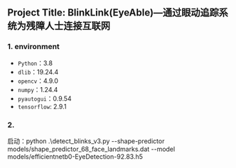 ## Project Title: BlinkLink(EyeAble)—通过眼动追踪系统为残障人士连接互联网


### 1. environment
- `Python`：3.8
- `dlib`：19.24.4
- `opencv`：4.9.0
- `numpy`：1.24.4
- `pyautogui`：0.9.54
- `tensorflow`: 2.9.1

### 2. 
启动：python .\detect_blinks_v3.py --shape-predictor models/shape_predictor_68_face_landmarks.dat --model models/efficientnetb0-EyeDetection-92.83.h5
